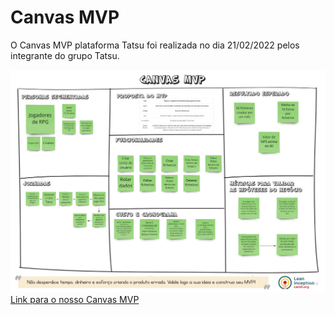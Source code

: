 # Canvas MVP

O Canvas MVP plataforma Tatsu foi realizada no dia 21/02/2022 pelos integrante do grupo Tatsu.

<img src="../Assets/Images/canvasmvp.jpg" alt="Canvas MVP">
<br>
<a href="https://miro.com/app/board/uXjVONjoEoU=/">Link para o nosso Canvas MVP</a>
